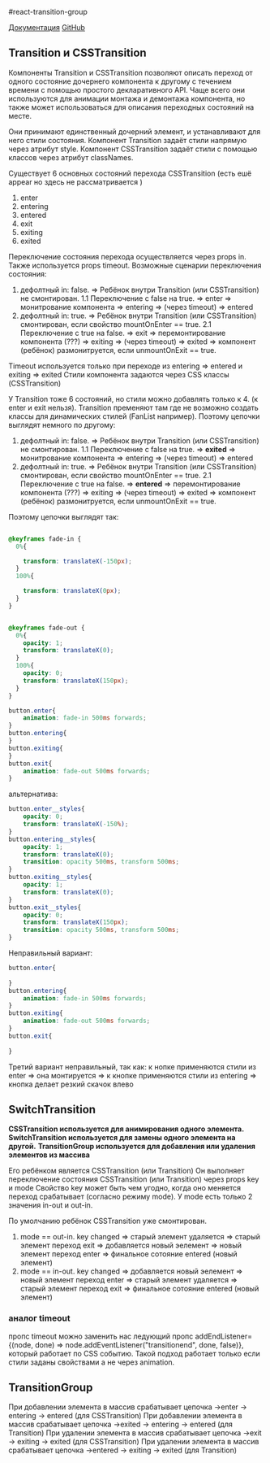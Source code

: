 #react-transition-group

[Документация](http://reactcommunity.org/react-transition-group/transition)
[GitHub](https://github.com/reactjs/react-transition-group)

## Transition и CSSTransition

Компоненты Transition и CSSTransition позволяют описать переход от одного состояние дочернего компонента к другому с течением времени с помощью простого декларативного API.
Чаще всего они используются для анимации монтажа и демонтажа компонента, но также может использоваться для описания переходных состояний на месте.

Они принимают единственный дочерний элемент, и устанавливают для него стили состояния.
Компонент Transition задаёт стили напрямую через атрибут style.
Компонент CSSTransition задаёт стили с помощью классов через атрибут classNames.

Существует 6 основных состояний перехода CSSTransition (есть ешё appear но здесь не рассматривается )
1. enter
2. entering
3. entered
4. exit
5. exiting
6. exited

Переключение состояния перехода осуществляется через props in. Также используется props timeout.
Возможные сценарии переключения состояния:
1. дефолтный in: false. => Ребёнок внутри Transition (или CSSTransition) не смонтирован.
1.1 Переключение с false на true. => enter => монитрование компонента => entering => (через timeout) => entered
2. дефолтный in: true. => Ребёнок внутри Transition (или CSSTransition) смонтирован, если свойство mountOnEnter == true.
2.1 Переключение с true на false. => exit => перемонтирование компонента (???) => exiting => (через timeout) => exited => компонент (ребёнок) размонитруется, если unmountOnExit == true.

Timeout используется только при переходе из entering => entered и exiting => exited
Стили компонента задаются через CSS классы (CSSTransition)

У Transition тоже 6 состояний, но стили можно добавлять только к 4. (к enter и exit нельзя). Transition пременяют там где не возможно создать классы для динамических стилей (FanList например).
Поэтому цепочки выглядят немного по другому:
1. дефолтный in: false. => Ребёнок внутри Transition (или CSSTransition) не смонтирован.
1.1 Переключение с false на true. => **exited** => монитрование компонента => entering => (через timeout) => entered
2. дефолтный in: true. => Ребёнок внутри Transition (или CSSTransition) смонтирован, если свойство mountOnEnter == true.
2.1 Переключение с true на false. => **entered** => перемонтирование компонента (???) => exiting => (через timeout) => exited => компонент (ребёнок) размонитруется, если unmountOnExit == true.


Поэтому цепочки выглядят так:
```CSS

@keyframes fade-in {
  0%{

    transform: translateX(-150px);
  }
  100%{

    transform: translateX(0px);
  }
}


@keyframes fade-out {
  0%{
    opacity: 1;
    transform: translateX(0);
  }
  100%{
    opacity: 0;
    transform: translateX(150px);
  }
}

button.enter{
    animation: fade-in 500ms forwards;
}
button.entering{
}
button.exiting{
}
button.exit{
    animation: fade-out 500ms forwards;
}
```
альтернатива:
```CSS
button.enter__styles{
    opacity: 0;
    transform: translateX(-150%);
}
button.entering__styles{
    opacity: 1;
    transform: translateX(0);
    transition: opacity 500ms, transform 500ms;
}
button.exiting__styles{
    opacity: 1;
    transform: translateX(0);
}
button.exit__styles{
    opacity: 0;
    transform: translateX(150px);
    transition: opacity 500ms, transform 500ms;
}
```
Неправильный вариант:
```CSS
button.enter{
    
}
button.entering{
    animation: fade-in 500ms forwards;
}
button.exiting{
    animation: fade-out 500ms forwards;
}
button.exit{
    
}
```

Третий вариант неправильный, так как: к нопке применяются стили из enter => она монтируется => к кнопке применяются стили из entering => кнопка делает резкий скачок влево

## SwitchTransition
**CSSTransition используется для анимирования одного элемента.**
**SwitchTransition используется для замены одного элемента на другой.**
**TransitionGroup используется для добавления или удаления элементов из массива**

Его ребёнком является CSSTransition (или Transition)
Он выполняет переключение состояния CSSTransition (или Transition) через props key и mode
Свойство key может быть чем угодно, когда оно меняется переход срабатывает (согласно режиму mode).
У mode есть только 2 значения in-out и out-in.

По умолчанию ребёнок CSSTransition уже смонтирован.
1. mode == out-in. key changed => старый элемент удаляется => старый элемент переход exit => добавляется новый эелемент => новый элемент переход enter => финальное сотояние entered (новый элемент)
2. mode == in-out. key changed => добавляется новый эелемент => новый элемент переход enter => старый элемент удаляется => старый элемент переход exit => финальное сотояние entered (новый элемент)


### аналог timeout
пропс timeout можно заменить нас ледующий пропс addEndListener={(node, done) => node.addEventListener("transitionend", done, false)}, который работает по CSS событию. Такой подход работает только если стили заданы свойствами а не через animation.

## TransitionGroup
При добавлении элемента в массив срабатывает цепочка ->enter -> entering -> entered (для CSSTransition)
При добавлении элемента в массив срабатывает цепочка ->exited -> entering -> entered (для Transition)
При удалении элемента в массив срабатывает цепочка ->exit -> exiting -> exited (для CSSTransition)
При удалении элемента в массив срабатывает цепочка ->entered -> exiting -> exited (для Transition)